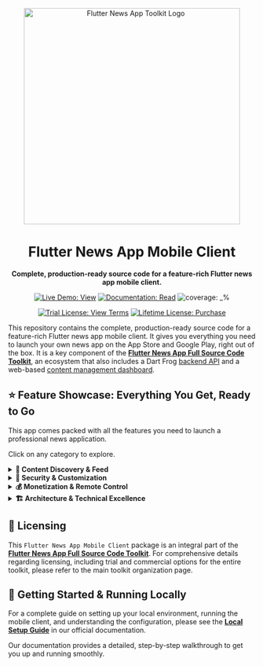 <div align="center">
  <img src="https://repository-images.githubusercontent.com/946589707/33b56f2c-76c3-4af0-a67f-8c08ca494b1b" alt="Flutter News App Toolkit Logo" width="440">
  <h1>Flutter News App Mobile Client</h1>
  <p><strong>Complete, production-ready source code for a feature-rich Flutter news app mobile client.</strong></p>
</div>

<p align="center">
  <a href="https://flutter-news-app-full-source-code.github.io/flutter-news-app-mobile-client-full-source-code/"><img src="https://img.shields.io/badge/LIVE_DEMO-VIEW-orange?style=for-the-badge" alt="Live Demo: View"></a>
  <a href="https://flutter-news-app-full-source-code.github.io/docs/mobile-client/local-setup/"><img src="https://img.shields.io/badge/DOCUMENTATION-READ-slategray?style=for-the-badge" alt="Documentation: Read"></a>
  <img src="https://img.shields.io/badge/coverage-_%25-green?style=for-the-badge" alt="coverage: _%">
</p>
<p align="center">
  <a href="LICENSE"><img src="https://img.shields.io/badge/TRIAL_LICENSE-VIEW_TERMS-blue?style=for-the-badge" alt="Trial License: View Terms"></a>
  <a href="https://github.com/sponsors/flutter-news-app-full-source-code"><img src="https://img.shields.io/badge/LIFETIME_LICENSE-PURCHASE-purple?style=for-the-badge" alt="Lifetime License: Purchase"></a>
</p>

This repository contains the complete, production-ready source code for a feature-rich Flutter news app mobile client. It gives you everything you need to launch your own news app on the App Store and Google Play, right out of the box. It is a key component of the [**Flutter News App Full Source Code Toolkit**](https://github.com/flutter-news-app-full-source-code), an ecosystem that also includes a Dart Frog [backend API](https://github.com/flutter-news-app-full-source-code/flutter-news-app-api-server-full-source-code) and a web-based [content management dashboard](https://github.com/flutter-news-app-full-source-code/flutter-news-app-web-dashboard-full-source-code).

## ⭐ Feature Showcase: Everything You Get, Ready to Go

This app comes packed with all the features you need to launch a professional news application.
 
Click on any category to explore.

<details>
<summary><strong>📰 Content Discovery & Feed</strong></summary>

### 📰 Dynamic & Engaging Headlines Feed
- Display news in a beautiful, performant, infinitely scrolling feed.
- **Customizable Display:** Users can personalize their feed by choosing headline density (compact, standard, comfortable) and image style (hidden, small thumbnail, large thumbnail).
- **Rich In-Feed Decorators:** Beyond simple calls-to-action, the feed dynamically injects items like `CallToActionItem` (e.g., link account, upgrade, rate app, enable notifications) and `ContentCollectionItem` (e.g., suggested topics/sources to follow), all managed by configurable rules and user interaction status.
> **💡 Your Advantage:** You get a production-quality feed system instantly. Skip the months of complex UI work and state management. ⏱️

---

### 🔍 Advanced Content Filtering & Search
- **Comprehensive Filtering:** Let users filter headlines by `Topic`, `Source`, and `Country` using a dedicated filter interface.
- **"Followed Items" Filter:** Users can instantly filter the feed to show only content from their followed topics, sources, and countries.
- **Unified Search:** Includes a dedicated search page to help users find specific content quickly, with the ability to search across headlines, topics, sources, and countries.
> **🎯 Your Advantage:** Give your users powerful content discovery tools that keep them engaged and coming back for more.

</details>

<details>
<summary><strong>🔐 Security & Customization</strong></summary>

### 🔐 Robust User Authentication
- 📧 **Email + Code (Passwordless) Sign-In:** Modern and secure.
- 👤 **Anonymous Sign-In:** Allow users to explore before committing.
- 🔗 **Account Linking:** Seamlessly convert anonymous users to registered accounts, preserving all their personalized settings, content preferences, and saved headlines.
> **✅ Your Advantage:** All the complex security and user management is already done for you, including data migration when users link their accounts.

---

### 🧑‍🎨 Personalized User Accounts & Preferences
- **Content Preferences:** Follow/unfollow `Topic`s, `Source`s, and `Country`s.
- **Saved Headlines:** Bookmark articles for easy access later.
- **Decorator Interaction Tracking:** User interactions with in-feed decorators (e.g., "Link Account" prompts) are tracked and persisted, ensuring a personalized and non-repetitive experience.
> **❤️ Your Advantage:** Built-in personalization features that drive user retention and create a sticky app experience.

---

### ⚙️ Customizable App Settings
- **Appearance:** Configure base theme (Light/Dark/System), accent colors (via FlexColorScheme), font choices (family, size, weight).
- **Feed Display:** Customize how headlines are presented, including `HeadlineDensity` and `HeadlineImageStyle`.
- **Language Selection:** Choose the application's display language.
> **🎨 Your Advantage:** Deliver a premium, adaptable user experience that caters to individual needs without writing any code.

</details>

<details>
<summary><strong>💰 Monetization & Remote Control</strong></summary>

### 💸 Advanced Monetization Engine: Flexible & Remotely Controlled
Go beyond basic ad banners. This app includes a sophisticated, provider-agnostic monetization engine designed for flexibility, performance, and a seamless user experience.

- **Multi-Platform by Design:** The entire ad system is built on a provider-agnostic abstraction, giving you the freedom to choose your monetization strategy. It comes with pre-built, production-ready providers for:
    - **Google AdMob Provider:** The industry standard, ready to go out of the box.
    - **Local Ad Provider:** Use a custom ad server to serve ads directly from your own backend, giving you full control over your ad inventory and revenue.
    - **Demo Ad Provider:** A built-in placeholder provider that makes development and testing a breeze, without needing live ad network credentials.
- **Seamless Integration, Not Intrusion:** Ads are designed to complement your content, not detract from it.
    - **Theme-Aware Styling:** Native ads automatically inherit their look and feel from the user's selected theme (light/dark mode, colors, fonts), making them feel like a natural part of the UI.
    - **Format-Aware Loading:** The system intelligently requests the right ad format (e.g., small or large templates) to match the user's feed layout preferences, ensuring a perfect fit every time.
- **Optimized for Performance:** A fast, fluid user experience is paramount.
    - **Intelligent Caching:** An `InlineAdCacheService` efficiently caches native and banner ads to ensure buttery-smooth scrolling in feeds, minimizing network requests and eliminating UI jank.
    - **Proactive Interstitial Loading:** A dedicated manager pre-loads full-screen interstitial ads in the background, so they are ready to be displayed instantly during navigation without any lag.
- **Powerful Remote Control:** All ad behavior is driven by the backend `RemoteConfig`. You can remotely control ad frequency, placement rules, and even switch the primary ad provider—all without shipping a new app update.
> **💸 Your Advantage:** Start generating revenue from day one with a highly extensible and robust ad system that’s built to scale with your business.

---

### 📡 Centralized Application Control: Dynamic & Adaptable
Gain complete command over your application's operational state and user experience through a powerful, backend-driven control plane. This architecture empowers you to manage critical app behavior and content delivery with significant flexibility, eliminating the need for frequent app store updates.

- **Real-time Configuration Management:**
    - **Comprehensive Global Settings:** Remotely manage all critical application parameters, including detailed advertising configurations, user preference limits, and overall application status. This allows for dynamic adjustments to features and policies without client-side code changes.
    - **Adaptive User Engagement:** Control the dynamic injection and behavior of in-app prompts and content collections. Tailor their appearance, frequency, and targeting based on user roles and historical interactions, ensuring a highly personalized and effective engagement strategy.
- **Robust Operational Resilience:**
    - **Proactive Status Monitoring:** An intelligent background service continuously monitors the application's health and status against backend directives. This ensures immediate detection and response to any changes in operational state.
    - **Seamless Critical State Handling:** Implement essential "kill switch" functionalities and version enforcement with built-in, production-ready flows:
        - **Maintenance Mode:** Instantly activate a full-screen maintenance page, providing clear communication to users during service downtime.
        - **Mandatory Updates:** Enforce critical updates by displaying a non-dismissible screen that guides users directly to the latest version in their respective app stores.
> **⚙️ Your Advantage:** Deploy with confidence, knowing you have a sophisticated, backend-driven system to manage your app's lifecycle, content, and user experience. This architecture provides the agility to respond to market demands and operational needs in real-time, ensuring continuous service delivery and a superior user journey.

</details>

<details>
<summary><strong>🏗️ Architecture & Technical Excellence</strong></summary>

### 📱 Adaptive UI for All Screens
- Built with `flutter_adaptive_scaffold`, the app offers responsive navigation and layouts that look great on both phones and tablets.
> **↔️ Your Advantage:** Deliver a consistent and optimized UX across a wide range of devices effortlessly.

---

### 🏗️ Clean & Modern Architecture
- Developed with best practices for a maintainable and scalable codebase:
    - **Flutter & Dart:** Cutting-edge mobile development.
    - **BLoC Pattern:** Predictable and robust state management, enhanced with `bloc_concurrency` transformers (droppable, restartable, sequential) for advanced event handling.
    - **GoRouter:** Well-structured and powerful navigation.
    - **KV Storage Service:** Utilizes `KVStorageService` for secure and efficient local key-value storage.
> **📈 Your Advantage:** The app is built on a clean, modern architecture that's easy to understand and maintain. It's solid and built to last.

---

### 🛠️ Flexible Environment Configuration
- Easily switch between development (in-memory data or local API) and production environments with a simple code change. This empowers rapid prototyping, robust testing, and seamless deployment.
> **🚀 Your Advantage:** A flexible setup that speeds up your development cycle and makes deployment simple.

---

### 🌍 Localization Ready
- Fully internationalized with working English and Arabic localizations (`.arb` files). Adding more languages is straightforward.
> **🌐 Your Advantage:** Easily adapt your application for a global audience and tap into new markets.

</details>

## 🔑 Licensing

This `Flutter News App Mobile Client` package is an integral part of the [**Flutter News App Full Source Code Toolkit**](https://github.com/flutter-news-app-full-source-code). For comprehensive details regarding licensing, including trial and commercial options for the entire toolkit, please refer to the main toolkit organization page.


## 🚀 Getting Started & Running Locally

For a complete guide on setting up your local environment, running the mobile client, and understanding the configuration, please see the **[Local Setup Guide](https://flutter-news-app-full-source-code.github.io/docs/mobile-client/local-setup/)** in our official documentation.

Our documentation provides a detailed, step-by-step walkthrough to get you up and running smoothly.
